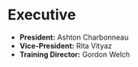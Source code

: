 # Executive

 * **President:** Ashton Charbonneau
 * **Vice-President:** Rita Vityaz
 * **Training Director:** Gordon Welch